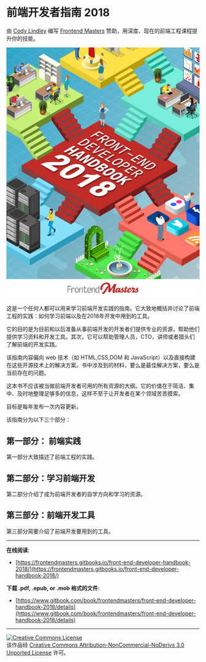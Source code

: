 # 前端开发者指南 2018

由 [Cody Lindley](http://codylindley.com/) 编写 
[Frontend Masters](https://frontendmasters.com/) 赞助，用深度、现在的前端工程课程提升你的技能。

![](cover.jpg)

这是一个任何人都可以用来学习前端开发实践的指南。它大致地概括并讨论了前端工程的实践：如何学习前端以及在2018年开发中用到的工具。

它的目的是为目前和以后准备从事前端开发的开发者们提供专业的资源，帮助他们提供学习资料和开发工具。其次，它可以帮助管理人员，CTO，讲师或者猎头们了解前端的开发实践。

该指南内容偏向 web 技术（如 HTML,CSS,DOM 和 JavaScript）以及直接构建在这些开源技术上的解决方案。书中涉及到的材料，要么是最佳解决方案，要么是当前存在的问题。

这本书不应该被当做前端开发者可用的所有资源的大纲。它的价值在于简洁、集中、及时地整理足够多的信息，这样不至于让开发者在某个领域苦苦摸索。

目标是每年发布一次内容更新。

该指南分为以下三个部分：

第一部分： 前端实践
---
第一部分大致描述了前端工程的实践。

第二部分：学习前端开发
---
第二部分介绍了成为前端开发者的自学方向和学习的资源。

第三部分：前端开发工具
---
第三部分简要介绍了前端开发要用到的工具。

***

**在线阅读**:

* [https://frontendmasters.gitbooks.io/front-end-developer-handbook-2018/](https://frontendmasters.gitbooks.io/front-end-developer-handbook-2018/)

**下载 .pdf, .epub, or .mob 格式的文件**:

* [https://www.gitbook.com/book/frontendmasters/front-end-developer-handbook-2018/details](https://www.gitbook.com/book/frontendmasters/front-end-developer-handbook-2018/details)

***

<a rel="license" href="http://creativecommons.org/licenses/by-nc-nd/3.0/"><img alt="Creative Commons License" style="border-width:0" src="https://i.creativecommons.org/l/by-nc-nd/3.0/88x31.png" /></a><br />该作品经 <a rel="license" href="http://creativecommons.org/licenses/by-nc-nd/3.0/">Creative Commons Attribution-NonCommercial-NoDerivs 3.0 Unported License</a> 许可。






